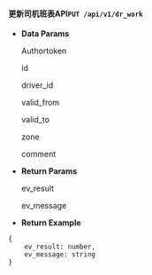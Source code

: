 #### 更新司机班表API`PUT /api/v1/dr_work`

* **Data Params**

  Authortoken

  id

  driver\_id

  valid\_from

  valid\_to

  zone

  comment

* **Return Params**

  ev\_result

  ev\_message

* **Return Example**

```
{
    ev_result: number,
    ev_message: string
}
```



